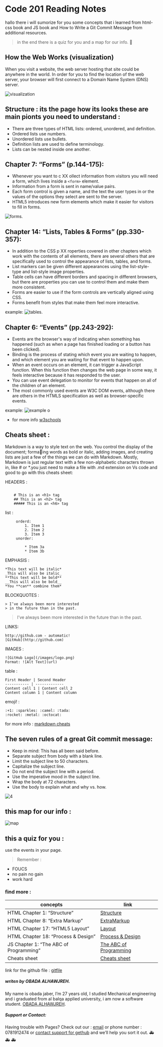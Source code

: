 # Code 201 Reading Notes
hallo there i will sumorize for you some concepts that i learned from html-css book and JS book and How to Write a Git Commit Message from additional resources.
>in the end there is a quiz for you and a map for our info. &#128175;



## How the Web Works (visualization)
When you visit a website, the web server hosting that site could be anywhere in the world. In order for you to find the location of the web server, your browser will first connect to a Domain Name System (DNS) server.

![visualization](https://www5.0zz0.com/2021/02/27/19/968715239.png)



## Structure : its the page how its looks these are main pionts you need to understand :
* There are three types of HTML lists: ordered,
unordered, and definition.
* Ordered lists use numbers.
* Unordered lists use bullets.
* Definition lists are used to define terminology.
* Lists can be nested inside one another.

## Chapter 7: “Forms” (p.144-175):
* Whenever you want to c XX ollect information from
visitors you will need a form, which lives inside a
`<form>` element.
* Information from a form is sent in name/value pairs.
* Each form control is given a name, and the text the
user types in or the values of the options they select
are sent to the server.
* HTML5 introduces new form elements which make it
easier for visitors to fill in forms.

![forms](https://www8.0zz0.com/2021/03/10/00/249771387.png).

## Chapter 14: “Lists, Tables & Forms” (pp.330-357):

* In addition to the CSS p XX roperties covered in other
chapters which work with the contents of all elements,
there are several others that are specifically used to
control the appearance of lists, tables, and forms.
* List markers can be given different appearances
using the list-style-type and list-style image
properties.
* Table cells can have different borders and spacing in
different browsers, but there are properties you can
use to control them and make them more consistent.
* Forms are easier to use if the form controls are
vertically aligned using CSS.
* Forms benefit from styles that make them feel more
interactive.


example:
![tables](https://www8.0zz0.com/2021/03/10/00/629091822.png).





## Chapter 6: “Events” (pp.243-292):

* Events are the browser's way of indicating when
something has happened (such as when a page has
finished loading or a button has been clicked).
* Binding is the process of stating which event you are
waiting to happen, and which element you are waiting
for that event to happen upon.
* When an event occurs on an element, it can trigger a
JavaScript function. When this function then changes
the web page in some way, it feels interactive because
it has responded to the user.
* You can use event delegation to monitor for events
that happen on all of the children of an element.
* The most commonly used events are W3C DOM
events, although there are others in the HTMLS
specification as well as browser-specific events.

example:
![example o](https://www6.0zz0.com/2021/03/10/00/283147049.png)

* for more info [w3schools](https://www.w3schools.com/)








## Cheats sheet :

Markdown is a way to style text on the web. You control the display of the document; formaing words as bold or italic, adding images, and creating lists are just a few of the things we can do with Markdown. Mostly, Markdown is just regular text with a few non-alphabetic characters thrown in, like # or *.you just need to make a file with .md extension on Vs code and good to go with this cheats sheet:



 HEADERS : 

```

    # This is an <h1> tag
    ## This is an <h2> tag
    ##### This is an <h6> tag

```
list :
```
     orderd:
         1. Item 1
         2. Item 2
         3. Item 3
     unorder:    

         * Item 3a
         * Item 3b

 ```  
EMPHASIS :
```
*This text will be italic*
_This will also be italic_
**This text will be bold**
__This will also be bold__
*You **can** combine them*
```
BLOCKQUOTES :
```
> I’ve always been more interested
> in the future than in the past.
```
> I’ve always been more interested
> in the future than in the past.

LINKS:
```
http://github.com - automatic!
[GitHub](http://github.com)
```

IMAGES :
```
![GitHub Logo](/images/logo.png)
Format: ![Alt Text](url)
```



table :
```
First Header | Second Header
----------- | -------------
Content cell 1 | Content cell 2
Content column 1 | Content column
```

emoji! :
```
:+1: :sparkles: :camel: :tada:
:rocket: :metal: :octocat:
```

for more info : [markdown cheats](https://www.markdownguide.org/cheat-sheet/)


## The seven rules of a great Git commit message:
* Keep in mind: This has all been said before.
* Separate subject from body with a blank line.
* Limit the subject line to 50 characters.
* Capitalize the subject line.
* Do not end the subject line with a period.
* Use the imperative mood in the subject line.
* Wrap the body at 72 characters.
* Use the body to explain what and why vs. how.

![4](https://www4.0zz0.com/2021/02/28/22/513821309.png)


## this map for our info :


![map](https://www11.0zz0.com/2021/02/28/00/374479467.png)

## this a quiz for you :
use the events in your page.



>Remember : 
 * FOUCS
 * no pain no gain
 * work hard

### find more :

concepts | link
------------ | -------------
 HTML Chapter 1: “Structure” | [Structure](https://obada-gh.github.io/reading-notes/Structure)
 HTML Chapter 8: “Extra Markup”| [ExtraMarkup](https://obada-gh.github.io/reading-notes/ExtraMarkup)
HTML Chapter 17: “HTML5 Layout” | [Layout](https://obada-gh.github.io/reading-notes/Layout)
 HTML Chapter 18: “Process & Design” | [Process & Design](https://obada-gh.github.io/reading-notes/Process&Design)
 JS Chapter 1: “The ABC of Programming” | [The ABC of Programming](https://obada-gh.github.io/reading-notes/TheABCofProgramming)
 Cheats sheet | [Cheats sheet](https://obada-gh.github.io/reading-notes/cheats)

link for the github file : [gitfile](https://github.com/Obada-gh/reading-notes)






##### *writen by OBADA ALHAWJREH.*

My name is obada jaber, I’m 27 years old, I studied Mechanical engineering and i graduated from al balqa applied university, i am now a software student. [OBADA ALHAWJREH](https://github.com/Obada-gh). 

##### *Support or Contact:*

Having trouble with Pages? Check out our : [email](obada7jaber7@gmail.com) or phone number : 0781912474 or [contact support for gethub](https://support.github.com/contact) and we’ll help you sort it out. &#x1F691; &#x1F691; &#x1F691;
